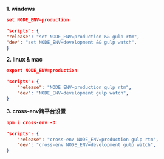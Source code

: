 **1. windows**

```json
set NODE_ENV=production

"scripts": {
"release": "set NODE_ENV=production && gulp rtm",
"dev": "set NODE_ENV=development && gulp watch",
}
```

**2. linux & mac**

```json
export NODE_ENV=production

"scripts": {
    "release": "NODE_ENV=production gulp rtm",
    "dev": "NODE_ENV=development gulp watch",
}
```

**3. cross-env跨平台设置**

```json
npm i cross-env -D

"scripts": {
    "release": "cross-env NODE_ENV=production gulp rtm",
    "dev": "cross-env NODE_ENV=development gulp watch",
}
```